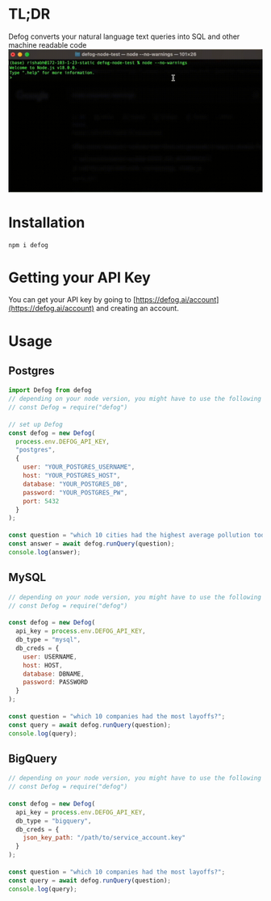 # TL;DR
Defog converts your natural language text queries into SQL and other machine readable code
![](defog-node.gif)

# Installation
`npm i defog`

# Getting your API Key
You can get your API key by going to [https://defog.ai/account](https://defog.ai/account) and creating an account.

# Usage

## Postgres
```javascript
import Defog from defog
// depending on your node version, you might have to use the following line instead
// const Defog = require("defog")

// set up Defog
const defog = new Defog(
  process.env.DEFOG_API_KEY,
  "postgres", 
  {
    user: "YOUR_POSTGRES_USERNAME",
    host: "YOUR_POSTGRES_HOST",
    database: "YOUR_POSTGRES_DB",
    password: "YOUR_POSTGRES_PW",
    port: 5432
  }
);

const question = "which 10 cities had the highest average pollution today?";
const answer = await defog.runQuery(question);
console.log(answer);
```

## MySQL
```javascript
// depending on your node version, you might have to use the following line instead
// const Defog = require("defog")

const defog = new Defog(
  api_key = process.env.DEFOG_API_KEY,
  db_type = "mysql",
  db_creds = {
    user: USERNAME,
    host: HOST,
    database: DBNAME,
    password: PASSWORD
  }
);

const question = "which 10 companies had the most layoffs?";
const query = await defog.runQuery(question);
console.log(query);
```

## BigQuery
```javascript
// depending on your node version, you might have to use the following line instead
// const Defog = require("defog")

const defog = new Defog(
  api_key = process.env.DEFOG_API_KEY,
  db_type = "bigquery",
  db_creds = {
    json_key_path: "/path/to/service_account.key"
  }
);

const question = "which 10 companies had the most layoffs?";
const query = await defog.runQuery(question);
console.log(query);
```